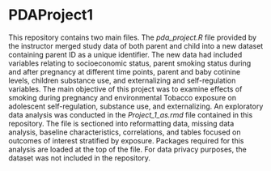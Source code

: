 # PDAProject1

This repository contains two main files. The *pda_project.R* file provided by the instructor merged study data of both parent 
and child into a new dataset containing parent ID as a unique identifier. The new data had included variables relating to
socioeconomic status, parent smoking status during and after pregnancy at different
time points, parent and baby cotinine levels, children substance use, and externalizing and self-regulation
variables. 
The main objective of this project was to examine effects of smoking during pregnancy and environmental
Tobacco exposure on adolescent self-regulation, substance use, and externalizing. An exploratory data analysis
was conducted in the *Project_1_as.rmd* file contained in this repository. The file is sectioned into reformatting data, missing
data analysis, baseline characteristics, correlations, and tables focused on outcomes of interest stratified by exposure. Packages 
required for this analysis are loaded at the top of the file. For data privacy purposes, the dataset was not included in the repository.
